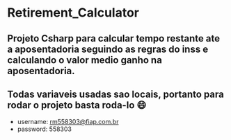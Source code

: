 # Retirement_Calculator
## Projeto Csharp para calcular tempo restante ate a aposentadoria seguindo as regras do inss e calculando o valor medio ganho na aposentadoria.
## Todas variaveis usadas sao locais, portanto para rodar o projeto basta roda-lo 😄

- username: rm558303@fiap.com.br
- password: 558303
